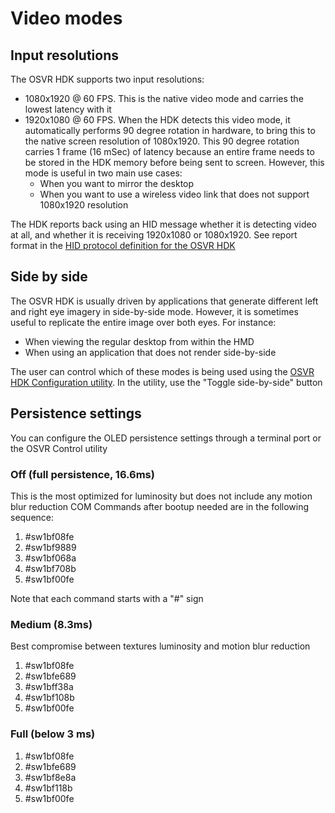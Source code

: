 # Video modes
## Input resolutions
The OSVR HDK supports two input resolutions:
- 1080x1920 @ 60 FPS. This is the native video mode and carries the lowest latency with it
- 1920x1080 @ 60 FPS. When the HDK detects this video mode, it automatically performs 90 degree rotation in hardware, to bring this to the native screen resolution of 1080x1920. This 90 degree rotation carries 1 frame (16 mSec) of latency because an entire frame needs to be stored in the HDK memory before being sent to screen. However, this mode is useful in two main use cases:
  - When you want to mirror the desktop
  - When you want to use a wireless video link that does not support 1080x1920 resolution

The HDK reports back using an HID message whether it is detecting video at all, and whether it is receiving 1920x1080 or 1080x1920. See report format in the [HID protocol definition for the OSVR HDK](../Developing/OSVRhdk.md)

## Side by side
The OSVR HDK is usually driven by applications that generate different left and right eye imagery in side-by-side mode. However, it is sometimes useful to replicate the entire image over both eyes. For instance:
  - When viewing the regular desktop from within the HMD
  - When using an application that does not render side-by-side

The user can control which of these modes is being used using the [OSVR HDK Configuration utility](../Utilities/OSVRControl.md). In the utility, use the "Toggle side-by-side" button

## Persistence settings

You can configure the OLED persistence settings through a terminal port or the OSVR Control utility

### Off (full persistence, 16.6ms)
This is the most optimized for luminosity but does not include any motion blur reduction
COM Commands after bootup needed are in the following sequence:
1. #sw1bf08fe
2. #sw1bf9889
3. #sw1bf068a
4. #sw1bf708b
5. #sw1bf00fe

Note that each command starts with a "#" sign

### Medium (8.3ms)
Best compromise between textures luminosity and motion blur reduction
1. #sw1bf08fe
2. #sw1bfe689
3. #sw1bff38a
4. #sw1bf108b
5. #sw1bf00fe

### Full (below 3 ms)
1. #sw1bf08fe
2. #sw1bfe689
3. #sw1bf8e8a
4. #sw1bf118b
5. #sw1bf00fe

